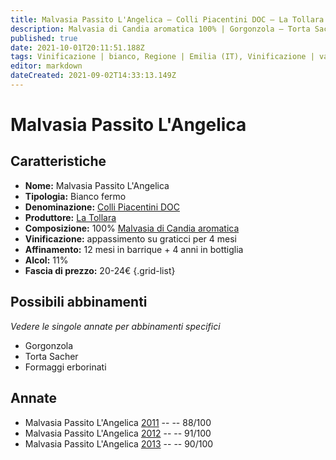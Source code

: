 ```yaml
---
title: Malvasia Passito L'Angelica – Colli Piacentini DOC – La Tollara – Emilia (IT) – 20-24€ – 4★-5★
description: Malvasia di Candia aromatica 100% | Gorgonzola – Torta Sacher – Formaggi erborinati
published: true
date: 2021-10-01T20:11:51.188Z
tags: Vinificazione | bianco, Regione | Emilia (IT), Vinificazione | varietale, Vinificazione | passito, Valutazioni | 5 stelle, Vitigni | Malvasia di Candia aromatica, Prezzi | 20-24€, Alimento | formaggi, Alimento | Torta Sacher 
editor: markdown
dateCreated: 2021-09-02T14:33:13.149Z
---
```


# Malvasia Passito L'Angelica 

## Caratteristiche
- **Nome:** Malvasia Passito L'Angelica 
- **Tipologia:** Bianco fermo
- **Denominazione:** [Colli Piacentini DOC](/denominazioni/Italia/Emilia/DOC-Colli-Piacentini)
- **Produttore:** [La Tollara](/produttori/Italia/Emilia/La-Tollara) 
- **Composizione:** 100% [Malvasia di Candia aromatica](/vitigni/Italia/malvasia-di-candia-aromatica)
- **Vinificazione:** appassimento su graticci per 4 mesi
- **Affinamento:** 12 mesi in barrique + 4 anni in bottiglia
- **Alcol:** 11%
- **Fascia di prezzo:** 20-24€
{.grid-list}

## Possibili abbinamenti
*Vedere le singole annate per abbinamenti specifici*

- Gorgonzola 
- Torta Sacher 
- Formaggi erborinati

## Annate
- Malvasia Passito L'Angelica [2011](/vini/Italia/Emilia/La-Tollara/Malvasia-Passito-L-Angelica/2011) -- <span class="star-3"></span> -- 88/100
- Malvasia Passito L'Angelica [2012](/vini/Italia/Emilia/La-Tollara/Malvasia-Passito-L-Angelica/2012) -- <span class="star-5"></span> -- 91/100
- Malvasia Passito L'Angelica [2013](/vini/Italia/Emilia/La-Tollara/Malvasia-Passito-L-Angelica/2013) -- <span class="star-4"></span> -- 90/100


